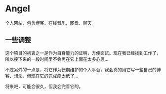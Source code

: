 # Angel
个人网站，包含博客、在线音乐、网盘、聊天

## 一些调整

这个项目的初衷之一是作为自身能力的证明，方便面试。现在我已经找到工作了，所以接下来的一段时间里不会再在它上面花太多心思...

不过另外的一点是，将它作为长期维护的个人平台，我会真的用它写一些自己的博客、想法，但现在它的完成度太低了...

将来吧，可能会很久，但我会完善它的。
